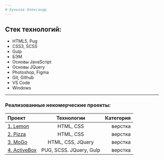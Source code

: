 ```yaml
---
# Буньков Александр
---
```

Cтек технологий:
-----------------------------------
* HTML5, Pug
* CSS3, SCSS
* Gulp
* БЭМ
*  Основы JavaScript
*  Основы JQuery
* Photoshop, Figma
* Git, Github
* VS Code
* Windows

---


### Реализованные некомерческие проекты:

| Проект  | Технологии  | Категория |
|:------------------------------------------- |:-----------------------------:| ---------------------------------------:|
| [1. Lemon](https://bunkovalexander.github.io/Project-1-Lemon/.)          | HTML, CSS                      | верстка   |
| [2. Pizza](https://bunkovalexander.github.io/Project-2-Pizza-/)          |  HTML, CSS                     | верстка   |
| [3. MoGo](https://bunkovalexander.github.io/Project-3-MoGo/)             |  HTML, CSS, JQuery             | верстка   |
| [4. ActiveBox](https://bunkovalexander.github.io/Project-4-ActiveBox/build)      | PUG, SCSS. JQuery, Gulp    | верстка   |

